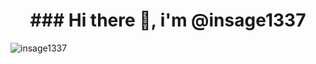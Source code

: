 <h1 align="center"> ### Hi there 👋, i'm @insage1337</h1>
<p> <img src="https://komarev.com/ghpvc/?username=insage1337&label=Profile%20views&color=0e75b6&style=flat" alt="insage1337" /> </p>
<!--
**insage1337/insage1337** is a ✨ _special_ ✨ repository because its `README.md` (this file) appears on your GitHub profile.

Here are some ideas to get you started:

- 🔭 I’m currently working on ...
- 🌱 I’m currently learning ...
- 👯 I’m looking to collaborate on ...
- 🤔 I’m looking for help with ...
- 💬 Ask me about ...
- 📫 How to reach me: ...
- 😄 Pronouns: ...
- ⚡ Fun fact: ...
-->
